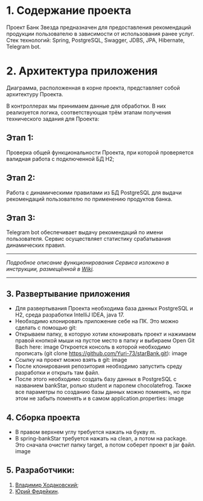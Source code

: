 # 1. Содержание проекта
Проект Банк Звезда предназначен для предоставления рекомендаций продукции пользователю в зависимости от использования ранее услуг. Стек технологий: Spring, PostgreSQL, Swagger, JDBS, JPA, Hibernate, Telegram bot.

# 2. Архитектура приложения
Диаграмма, расположенная в корне проекта, представляет собой архитектуру Проекта. 

В контроллерах мы принимаем данные для обработки. В них реализуется логика, соответствующая трём этапам получения технического задания для Проекта:

## Этап 1: 
Проверка общей функциональности Проекта, при которой проверяется валидная работа с подключенной БД Н2; 
## Этап 2: 
Работа с динамическими правилами из БД PostgreSQL для выдачи рекомендаций пользователю по применению продуктов банка.
## Этап 3: 
Telegram bot обеспечивает выдачу рекомендаций по имени пользователя. Сервис осуществляет статистику срабатывания динамических правил.
***
_Подробное описание функционирования Сервиса изложено в инструкции, размещённой в [Wiki](https://github.com/Yuri-73/starBank/wiki)._
***
## 3. Развертывание приложения
* Для развертывания Проекта необходима база данных PostgreSQL и H2, среда разработки IntelliJ IDEA, java 17.
* Необходимо клонировать приложение себе на ПК. Это можно сделать с помощью git: 
* Открываем папку, в которую хотим клонировать проект и нажимаем правой кнопкой мыши на пустое место в папку и выбираем Open Git Bach here: image
Откроется консоль в которой необходимо прописать (git clone https://github.com/Yuri-73/starBank.git): image
* Ссылку на проект можно взять в git: image
* После клонирования репозитория необходимо запустить среду разработки и открыть там файл.
* После этого необходимо создать базу данных в PostgreSQL с названием bankStar, ролью student и паролем chocolatefrog. Также все параметры по созданию базы данных можно поменять, но при этом не забыть поменять и в самом application.properties: image
## 4. Сборка проекта
* В правом верхнем углу требуется нажать на букву m. 
* В spring-bankStar требуется нажать на clean, а потом на package. Это сначала очистит папку target, а потом соберет проект в jar файл.
image
## 5. Разработчики:
1. [Владимир Ходаковский](https://github.com/Chowo);
2. [Юрий Федейкин](https://github.com/Yuri-73).
